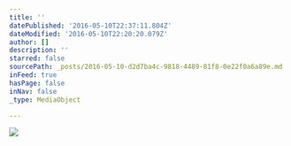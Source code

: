 ```yaml
---
title: ''
datePublished: '2016-05-10T22:37:11.804Z'
dateModified: '2016-05-10T22:20:20.079Z'
author: []
description: ''
starred: false
sourcePath: _posts/2016-05-10-d2d7ba4c-9818-4489-81f8-0e22f0a6a89e.md
inFeed: true
hasPage: false
inNav: false
_type: MediaObject

---
```

![](https://the-grid-user-content.s3-us-west-2.amazonaws.com/8adac92d-c8b0-4edb-bf50-4b44621e9e49.jpg)